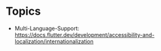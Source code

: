 # Topics

- Multi-Language-Support: https://docs.flutter.dev/development/accessibility-and-localization/internationalization
